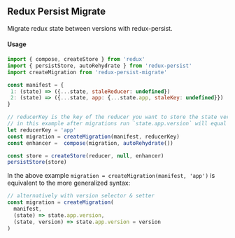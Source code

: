 ## Redux Persist Migrate

Migrate redux state between versions with redux-persist.

#### Usage
```js
import { compose, createStore } from 'redux'
import { persistStore, autoRehydrate } from 'redux-persist'
import createMigration from 'redux-persist-migrate'

const manifest = {
 1: (state) => ({...state, staleReducer: undefined})
 2: (state) => ({...state, app: {...state.app, staleKey: undefined}})
}

// reducerKey is the key of the reducer you want to store the state version in
// in this example after migrations run `state.app.version` will equal `2`
let reducerKey = 'app'
const migration = createMigration(manifest, reducerKey)
const enhancer =  compose(migration, autoRehydrate())

const store = createStore(reducer, null, enhancer)
persistStore(store)
```

In the above example `migration = createMigration(manifest, 'app')` is equivalent to the more generalized syntax:
```js
// alternatively with version selector & setter
const migration = createMigration(
  manifest,
  (state) => state.app.version,
  (state, version) => state.app.version = version
)
```
